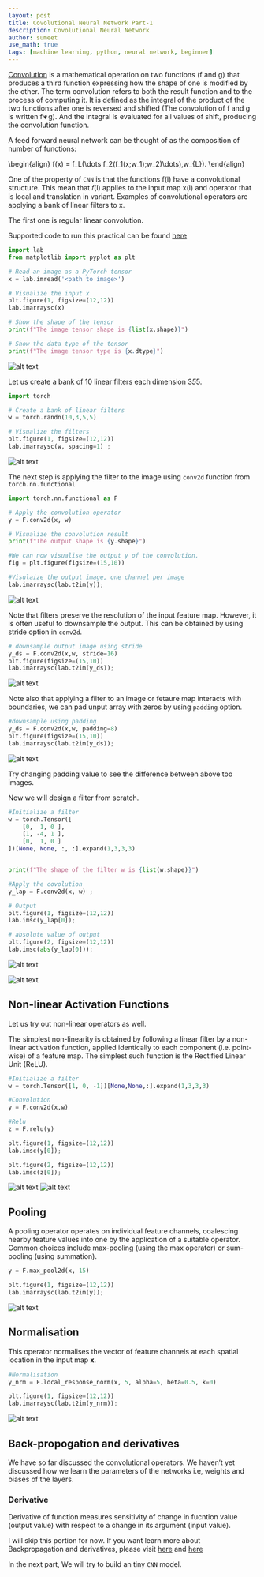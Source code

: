 ```yaml
---
layout: post
title: Covolutional Neural Network Part-1
description: Covolutional Neural Network
author: sumeet
use_math: true
tags: [machine learning, python, neural network, beginner]
---
```


[Convolution](https://en.wikipedia.org/wiki/Convolution) is a mathematical operation on two functions (f and g) that produces a third function expressing how the shape of one is modified by the other. The term convolution refers to both the result function and to the process of computing it. It is defined as the integral of the product of the two functions after one is reversed and shifted (The convolution of f and g is written f∗g). And the integral is evaluated for all values of shift, producing the convolution function.

A feed forward neural network can be thought of as the composition of number of functions:

\begin{align}
f(x) = f_L(\dots f_2(f_1(x;w_1);w_2)\dots),w_{L}).
\end{align}



One of the property of `CNN` is that the functions f(l) have a convolutional structure. This mean that 𝑓(l) applies to the input map x(l) and operator that is local and translation in variant. Examples of convolutional operators are applying a bank of linear filters to x. 

The first one is regular linear convolution.


Supported code to run this practical can be found [here](https://gist.github.com/summii/095567d9cbb9b7daf79e28c2d79d2579)

```python
import lab
from matplotlib import pyplot as plt

# Read an image as a PyTorch tensor
x = lab.imread('<path to image>')

# Visualize the input x
plt.figure(1, figsize=(12,12))
lab.imarraysc(x)

# Show the shape of the tensor
print(f"The image tensor shape is {list(x.shape)}")

# Show the data type of the tensor
print(f"The image tensor type is {x.dtype}")
```

![alt text](/blog/assets/images/20.png)

Let us create a bank of 10 linear filters each dimension 3*5*5.

```python
import torch

# Create a bank of linear filters
w = torch.randn(10,3,5,5)

# Visualize the filters
plt.figure(1, figsize=(12,12))
lab.imarraysc(w, spacing=1) ;
```
![alt text](/blog/assets/images/21.png)

The next step is applying the filter to the image using `conv2d` function from `torch.nn.functional`

```python
import torch.nn.functional as F

# Apply the convolution operator
y = F.conv2d(x, w)

# Visualize the convolution result
print(f"The output shape is {y.shape}")

#We can now visualise the output y of the convolution. 
fig = plt.figure(figsize=(15,10))

#Visulaize the output image, one channel per image
lab.imarraysc(lab.t2im(y));
```

![alt text](/blog/assets/images/22.png)


Note that filters preserve the resolution of the input feature map. However, it is often useful to downsample the output. This can be obtained by using stride option in `conv2d`. 

```python
# downsample output image using stride
y_ds = F.conv2d(x,w, stride=16)
plt.figure(figsize=(15,10))
lab.imarraysc(lab.t2im(y_ds));
```

![alt text](/blog/assets/images/23.png)

Note also that applying a filter to an image or fetaure map interacts with boundaries, we can pad unput array with zeros by using `padding` option.

```python
#downsample using padding
y_ds = F.conv2d(x,w, padding=8)
plt.figure(figsize=(15,10))
lab.imarraysc(lab.t2im(y_ds));
```

![alt text](/blog/assets/images/24.png)

Try changing padding value to see the difference between above too images.

Now we will design a filter from scratch.

```python
#Initialize a filter
w = torch.Tensor([
    [0,  1, 0 ],
    [1, -4, 1 ],
    [0,  1, 0 ]
])[None, None, :, :].expand(1,3,3,3)


print(f"The shape of the filter w is {list(w.shape)}")

#Apply the covolution
y_lap = F.conv2d(x, w) ;

# Output
plt.figure(1, figsize=(12,12))
lab.imsc(y_lap[0]);

# absolute value of output
plt.figure(2, figsize=(12,12))
lab.imsc(abs(y_lap[0]));
```

![alt text](/blog/assets/images/25.png)

![alt text](/blog/assets/images/26.png)

## Non-linear Activation Functions

Let us try out non-linear operators as well. 

The simplest non-linearity is obtained by following a linear filter by a non-linear activation function, applied identically to each component (i.e. point-wise) of a feature map. The simplest such function is the Rectified Linear Unit (ReLU).

```python
#Initialize a filter
w = torch.Tensor([1, 0, -1])[None,None,:].expand(1,3,3,3)

#Convolution
y = F.conv2d(x,w)

#Relu
z = F.relu(y)

plt.figure(1, figsize=(12,12))
lab.imsc(y[0]);

plt.figure(2, figsize=(12,12))
lab.imsc(z[0]);
```

![alt text](/blog/assets/images/27.png)
![alt text](/blog/assets/images/28.png)

## Pooling

A pooling operator operates on individual feature channels, coalescing nearby feature values into one by the application of a suitable operator. Common choices include max-pooling (using the max operator) or sum-pooling (using summation).

```python
y = F.max_pool2d(x, 15)

plt.figure(1, figsize=(12,12))
lab.imarraysc(lab.t2im(y));
```

![alt text](/blog/assets/images/29.png)

## Normalisation

This operator normalises the vector of feature channels at each spatial location in the input map 𝐱.

```python
#Normalisation
y_nrm = F.local_response_norm(x, 5, alpha=5, beta=0.5, k=0)

plt.figure(1, figsize=(12,12))
lab.imarraysc(lab.t2im(y_nrm));
```

![alt text](/blog/assets/images/210.png)

## Back-propogation and derivatives

We have so far discussed the convolutional operators. We haven’t yet discussed how we learn the parameters of the networks i.e, weights and biases of the layers.

### Derivative

Derivative of function measures sensitivity of change in fucntion value (output value) with respect to a change in its argument (input value).

I will skip this portion for now. If you want learn more about Backpropagation and derivatives, please visit [here](http://colah.github.io/posts/2015-08-Backprop/) and [here](http://neuralnetworksanddeeplearning.com/chap2.html)

In the next part, We will try to build an tiny `CNN` model.


